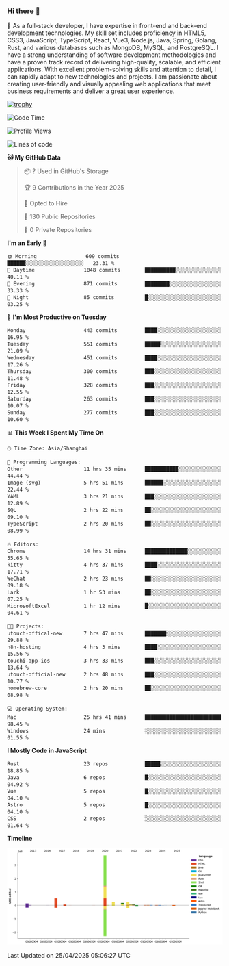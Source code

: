 ### Hi there 👋

🌱 As a full-stack developer, I have expertise in front-end and back-end development technologies. My skill set includes proficiency in HTML5, CSS3, JavaScript, TypeScript, React, Vue3, Node.js, Java, Spring, Golang, Rust, and various databases such as MongoDB, MySQL, and PostgreSQL. I have a strong understanding of software development methodologies and have a proven track record of delivering high-quality, scalable, and efficient applications. With excellent problem-solving skills and attention to detail, I can rapidly adapt to new technologies and projects. I am passionate about creating user-friendly and visually appealing web applications that meet business requirements and deliver a great user experience.

[![trophy](https://github-profile-trophy.vercel.app/?username=elton&rank=SECRET,SSS,SS,S,AAA,AA,A&theme=onedark&no-frame=true&margin-w=10)](https://github.com/ryo-ma/github-profile-trophy)

<!--START_SECTION:waka-->
![Code Time](http://img.shields.io/badge/Code%20Time-1%2C579%20hrs%2013%20mins-blue)

![Profile Views](http://img.shields.io/badge/Profile%20Views-0-blue)

![Lines of code](https://img.shields.io/badge/From%20Hello%20World%20I%27ve%20Written-5.6%20million%20lines%20of%20code-blue)

**🐱 My GitHub Data** 

> 📦 ? Used in GitHub's Storage 
 > 
> 🏆 9 Contributions in the Year 2025
 > 
> 💼 Opted to Hire
 > 
> 📜 130 Public Repositories 
 > 
> 🔑 0 Private Repositories 
 > 
**I'm an Early 🐤** 

```text
🌞 Morning                609 commits         ██████░░░░░░░░░░░░░░░░░░░   23.31 % 
🌆 Daytime                1048 commits        ██████████░░░░░░░░░░░░░░░   40.11 % 
🌃 Evening                871 commits         ████████░░░░░░░░░░░░░░░░░   33.33 % 
🌙 Night                  85 commits          █░░░░░░░░░░░░░░░░░░░░░░░░   03.25 % 
```
📅 **I'm Most Productive on Tuesday** 

```text
Monday                   443 commits         ████░░░░░░░░░░░░░░░░░░░░░   16.95 % 
Tuesday                  551 commits         █████░░░░░░░░░░░░░░░░░░░░   21.09 % 
Wednesday                451 commits         ████░░░░░░░░░░░░░░░░░░░░░   17.26 % 
Thursday                 300 commits         ███░░░░░░░░░░░░░░░░░░░░░░   11.48 % 
Friday                   328 commits         ███░░░░░░░░░░░░░░░░░░░░░░   12.55 % 
Saturday                 263 commits         ███░░░░░░░░░░░░░░░░░░░░░░   10.07 % 
Sunday                   277 commits         ███░░░░░░░░░░░░░░░░░░░░░░   10.60 % 
```


📊 **This Week I Spent My Time On** 

```text
🕑︎ Time Zone: Asia/Shanghai

💬 Programming Languages: 
Other                    11 hrs 35 mins      ███████████░░░░░░░░░░░░░░   44.44 % 
Image (svg)              5 hrs 51 mins       ██████░░░░░░░░░░░░░░░░░░░   22.44 % 
YAML                     3 hrs 21 mins       ███░░░░░░░░░░░░░░░░░░░░░░   12.89 % 
SQL                      2 hrs 22 mins       ██░░░░░░░░░░░░░░░░░░░░░░░   09.10 % 
TypeScript               2 hrs 20 mins       ██░░░░░░░░░░░░░░░░░░░░░░░   08.99 % 

🔥 Editors: 
Chrome                   14 hrs 31 mins      ██████████████░░░░░░░░░░░   55.65 % 
kitty                    4 hrs 37 mins       ████░░░░░░░░░░░░░░░░░░░░░   17.71 % 
WeChat                   2 hrs 23 mins       ██░░░░░░░░░░░░░░░░░░░░░░░   09.18 % 
Lark                     1 hr 53 mins        ██░░░░░░░░░░░░░░░░░░░░░░░   07.25 % 
MicrosoftExcel           1 hr 12 mins        █░░░░░░░░░░░░░░░░░░░░░░░░   04.61 % 

🐱‍💻 Projects: 
utouch-offical-new       7 hrs 47 mins       ███████░░░░░░░░░░░░░░░░░░   29.88 % 
n8n-hosting              4 hrs 3 mins        ████░░░░░░░░░░░░░░░░░░░░░   15.56 % 
touchi-app-ios           3 hrs 33 mins       ███░░░░░░░░░░░░░░░░░░░░░░   13.64 % 
utouch-official-new      2 hrs 48 mins       ███░░░░░░░░░░░░░░░░░░░░░░   10.77 % 
homebrew-core            2 hrs 20 mins       ██░░░░░░░░░░░░░░░░░░░░░░░   08.98 % 

💻 Operating System: 
Mac                      25 hrs 41 mins      █████████████████████████   98.45 % 
Windows                  24 mins             ░░░░░░░░░░░░░░░░░░░░░░░░░   01.55 % 
```

**I Mostly Code in JavaScript** 

```text
Rust                     23 repos            █████░░░░░░░░░░░░░░░░░░░░   18.85 % 
Java                     6 repos             █░░░░░░░░░░░░░░░░░░░░░░░░   04.92 % 
Vue                      5 repos             █░░░░░░░░░░░░░░░░░░░░░░░░   04.10 % 
Astro                    5 repos             █░░░░░░░░░░░░░░░░░░░░░░░░   04.10 % 
CSS                      2 repos             ░░░░░░░░░░░░░░░░░░░░░░░░░   01.64 % 
```



**Timeline**

![Lines of Code chart](https://raw.githubusercontent.com/elton/elton/main/assets/bar_graph.png)


 Last Updated on 25/04/2025 05:06:27 UTC
<!--END_SECTION:waka-->

<!--
**elton/elton** is a ✨ _special_ ✨ repository because its `README.md` (this file) appears on your GitHub profile.

Here are some ideas to get you started:

- 🔭 I’m currently working on ...
- 🌱 I’m currently learning ...
- 👯 I’m looking to collaborate on ...
- 🤔 I’m looking for help with ...
- 💬 Ask me about ...
- 📫 How to reach me: ...
- 😄 Pronouns: ...
- ⚡ Fun fact: ...
-->
